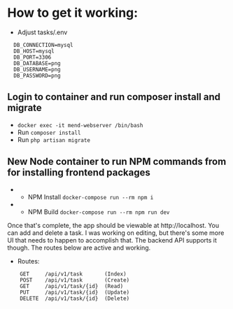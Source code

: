 # How to get it working:

* Adjust tasks/.env
```
  DB_CONNECTION=mysql
  DB_HOST=mysql
  DB_PORT=3306
  DB_DATABASE=png
  DB_USERNAME=png
  DB_PASSWORD=png
```
## Login to container and run composer install and migrate
* `docker exec -it mend-webserver /bin/bash`
* Run `composer install`
* Run `php artisan migrate`

## New Node container to run NPM commands from for installing frontend packages
* * NPM Install `docker-compose run --rm npm i`
* * NPM Build `docker-compose run --rm npm run dev`

Once that's complete, the app should be viewable at http://localhost. You can add and delete a task. I was working on editing, but there's some more UI that needs to happen to accomplish that. The backend API supports it though. The routes below are active and working.

* Routes:
``` 
    GET     /api/v1/task       (Index)
    POST    /api/v1/task       (Create)
    GET     /api/v1/task/{id}  (Read)
    PUT     /api/v1/task/{id}  (Update)
    DELETE  /api/v1/task/{id}  (Delete)
```
